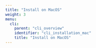 ```yaml
---
title: "Install on MacOS"
weight: 3
menu:
  cli:
    parent: "cli_overview"
    identifier: "cli_installation_mac"
    title: "Install on MacOS"
---
```

